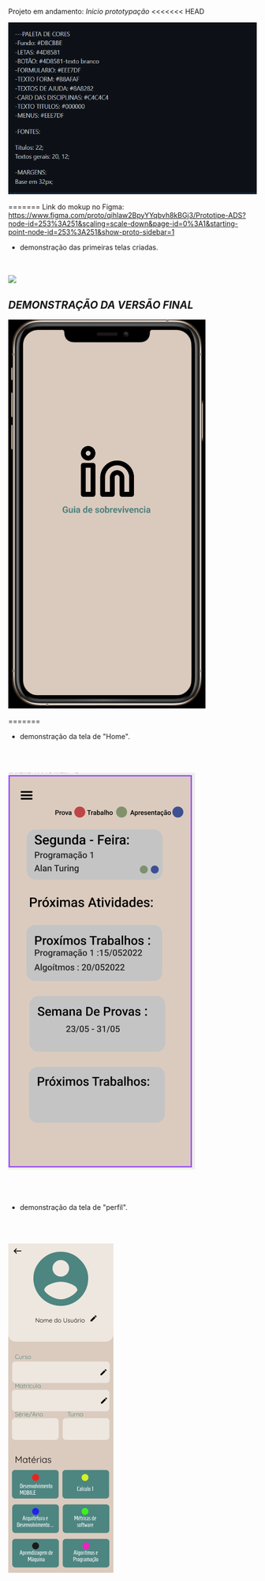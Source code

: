 Projeto em andamento:  *Inicio prototypação*
<<<<<<< HEAD

<img src ="image\paleta_e_fontes.png">


=======
Link do mokup no Figma: https://www.figma.com/proto/qihlaw2BpyYYqbvh8kBGj3/Prototipe-ADS?node-id=253%3A251&scaling=scale-down&page-id=0%3A1&starting-point-node-id=253%3A251&show-proto-sidebar=1


- demonstração das primeiras telas criadas.


<br>
<br>
<img src ="image\todas as telas_versão final.png">



*DEMONSTRAÇÃO DA VERSÃO FINAL*
--
<img src ="image\projetinho fim.gif">


=======
- demonstração da tela de "Home".
<br></br>
<br></br>
<img src ="image/home.png">
<br></br>
<br></br>


- demonstração da tela de "perfil".
<br></br>
<br></br>
<img src ="image/TeladePerfil.png">
<br></br>
<br></br>

